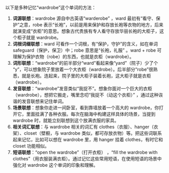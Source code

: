 以下是多种记忆“wardrobe”这个单词的方法：
1. **词源联想**：wardrobe 源自中古英语“warderobe” ，ward 最初有“看守、保护”之意，robe 表示“长袍”，以前是用来保护和存放长袍等衣物的地方，后来就演变成“衣柜”的意思。想象古代贵族有专人看守存放华丽长袍的大柜子，这个柜子就是 wardrobe。
2. **词根词缀联想**：ward 可看作一个词根，有“保护，守护”的含义，如在单词 safeguard（保护，保卫）中；robe 意思是“长袍，礼服” 。ward + robe 可理解为保护衣物（robe）的东西，也就是衣柜（wardrobe）。
3. **词形联想**：“wardrobe”的前半部分“ward”看起来像“yard”（院子）少了个 “y”，可以想象院子里放着一个大衣柜（wardrobe）。后半部分“robe”很熟悉，就是长袍。连起来，院子里的大柜子装着长袍，这大柜子就是衣柜（wardrobe）。
4. **发音联想**：“wardrobe”发音类似“我捉不”。想象你面对一个巨大的衣柜（wardrobe），想把它搬走，嘴里念叨“我捉不（动这个衣柜）” ，通过这种诙谐的发音联想来记住单词。
5. **场景联想**：想象你走进一间卧室，看到靠墙放着一个高大的 wardrobe，你打开它，里面挂满了各种衣服。每次在脑海中构建这样具体的场景，当提到 wardrobe 时，就能立刻联想到这个放满衣服的家具。
6. **相关词汇联想**：与 wardrobe 相关的词汇有 clothes（衣服）、hanger（衣架）、closet（壁橱，与 wardrobe 类似，都可存放衣物）等。把这些词联系起来记忆，比如可以想在 wardrobe 里，用 hanger 挂着 clothes，有时它和 closet 功能相似。
7. **短语联想**：“open the wardrobe”（打开衣柜） ，“fill the wardrobe with clothes”（用衣服装满衣柜）。通过记忆这些常用短语，在使用短语的场景中强化对 wardrobe 这个单词的印象和理解。 